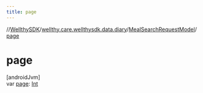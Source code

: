 ```yaml
---
title: page
---
```

//[WellthySDK](../../../index.html)/[wellthy.care.wellthysdk.data.diary](../index.html)/[MealSearchRequestModel](index.html)/[page](page.html)



# page



[androidJvm]\
var [page](page.html): [Int](https://kotlinlang.org/api/latest/jvm/stdlib/kotlin/-int/index.html)




